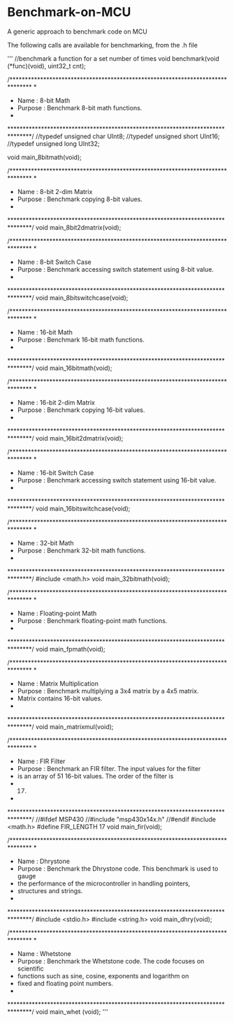 # Benchmark-on-MCU
A generic approach to benchmark code on MCU

The following calls are available for benchmarking, from the .h file

'''
//benchmark a function for a set number of times
void benchmark(void (*func)(void), uint32_t cnt);

/*******************************************************************************
*
* Name : 8-bit Math
* Purpose : Benchmark 8-bit math functions.
*
*******************************************************************************/
//typedef unsigned char UInt8;
//typedef unsigned short UInt16;
//typedef unsigned long UInt32;

void main_8bitmath(void);

/*******************************************************************************
*
* Name : 8-bit 2-dim Matrix
* Purpose : Benchmark copying 8-bit values.
*
*******************************************************************************/
void main_8bit2dmatrix(void);

/*******************************************************************************
*
* Name : 8-bit Switch Case
* Purpose : Benchmark accessing switch statement using 8-bit value.
*
*******************************************************************************/
void main_8bitswitchcase(void);

/*******************************************************************************
*
* Name : 16-bit Math
* Purpose : Benchmark 16-bit math functions.
*
*******************************************************************************/
void main_16bitmath(void);

/*******************************************************************************
*
* Name : 16-bit 2-dim Matrix
* Purpose : Benchmark copying 16-bit values.
*
*******************************************************************************/
void main_16bit2dmatrix(void);

/*******************************************************************************
*
* Name : 16-bit Switch Case
* Purpose : Benchmark accessing switch statement using 16-bit value.
*
*******************************************************************************/
void main_16bitswitchcase(void);

/*******************************************************************************
*
* Name : 32-bit Math
* Purpose : Benchmark 32-bit math functions.
*
*******************************************************************************/
#include <math.h>
void main_32bitmath(void);

/*******************************************************************************
*
* Name : Floating-point Math
* Purpose : Benchmark floating-point math functions.
*
*******************************************************************************/
void main_fpmath(void);

/*******************************************************************************
*
* Name : Matrix Multiplication
* Purpose : Benchmark multiplying a 3x4 matrix by a 4x5 matrix.
* Matrix contains 16-bit values.
*
*******************************************************************************/
void main_matrixmul(void);

/*******************************************************************************
*
* Name : FIR Filter
* Purpose : Benchmark an FIR filter. The input values for the filter
* is an array of 51 16-bit values. The order of the filter is
* 17.
*
*******************************************************************************/
//#ifdef MSP430
//#include "msp430x14x.h"
//#endif
#include <math.h>
#define FIR_LENGTH 17
void main_fir(void);

/*******************************************************************************
*
* Name : Dhrystone
* Purpose : Benchmark the Dhrystone code. This benchmark is used to gauge
* the performance of the microcontroller in handling pointers,
* structures and strings.
*
*******************************************************************************/
#include <stdio.h>
#include <string.h>
void main_dhry(void);

/*******************************************************************************
*
* Name : Whetstone
* Purpose : Benchmark the Whetstone code. The code focuses on scientific
* functions such as sine, cosine, exponents and logarithm on
* fixed and floating point numbers.
*
*******************************************************************************/
void main_whet (void);
'''
